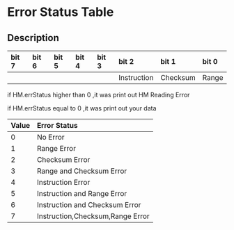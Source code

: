 # Error Status Table #

## Description ##
|bit 7|bit 6|bit 5|bit 4|bit 3|bit 2|bit 1|bit 0|
|:----|:----|:----|:----|:----|:----|:----|:----|
|     |     |     |     |     |Instruction     |Checksum     |Range  |


if HM.errStatus higher than 0 ,it was print out  HM Reading Error

if HM.errStatus equal to 0 ,it was print out your data


|Value| Error Status|
|:----|:------------|
|0    |No Error|
|1    |Range Error|
|2    |Checksum Error|
|3    |Range and Checksum Error|
|4    |Instruction Error|
|5    |Instruction and Range Error|
|6    |Instruction and Checksum Error|
|7    |Instruction,Checksum,Range Error|



